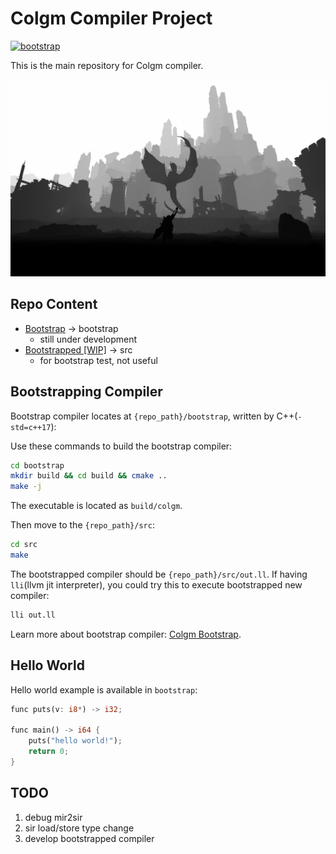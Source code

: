 # Colgm Compiler Project

[![bootstrap](https://github.com/colgm/colgm/actions/workflows/ci.yml/badge.svg)](https://github.com/colgm/colgm/actions/workflows/ci.yml)

This is the main repository for Colgm compiler.

![llvm?](./doc/jpg/llvm-maybe.jpg)

## Repo Content

- [Bootstrap](./bootstrap/README.md) -> bootstrap
  - still under development
- [Bootstrapped [WIP]](./src/README.md) -> src
  - for bootstrap test, not useful

## Bootstrapping Compiler

Bootstrap compiler locates at `{repo_path}/bootstrap`,
written by C++(`-std=c++17`):

Use these commands to build the bootstrap compiler:

```sh
cd bootstrap
mkdir build && cd build && cmake ..
make -j
```

The executable is located as `build/colgm`.

Then move to the `{repo_path}/src`:

```sh
cd src
make
```

The bootstrapped compiler should be `{repo_path}/src/out.ll`.
If having `lli`(llvm jit interpreter), you could try this to
execute bootstrapped new compiler:

```sh
lli out.ll
```

Learn more about bootstrap compiler: [Colgm Bootstrap](./bootstrap/README.md).

## Hello World

Hello world example is available in `bootstrap`:

```rust
func puts(v: i8*) -> i32;

func main() -> i64 {
    puts("hello world!");
    return 0;
}
```

## TODO

1. debug mir2sir
2. sir load/store type change
3. develop bootstrapped compiler
